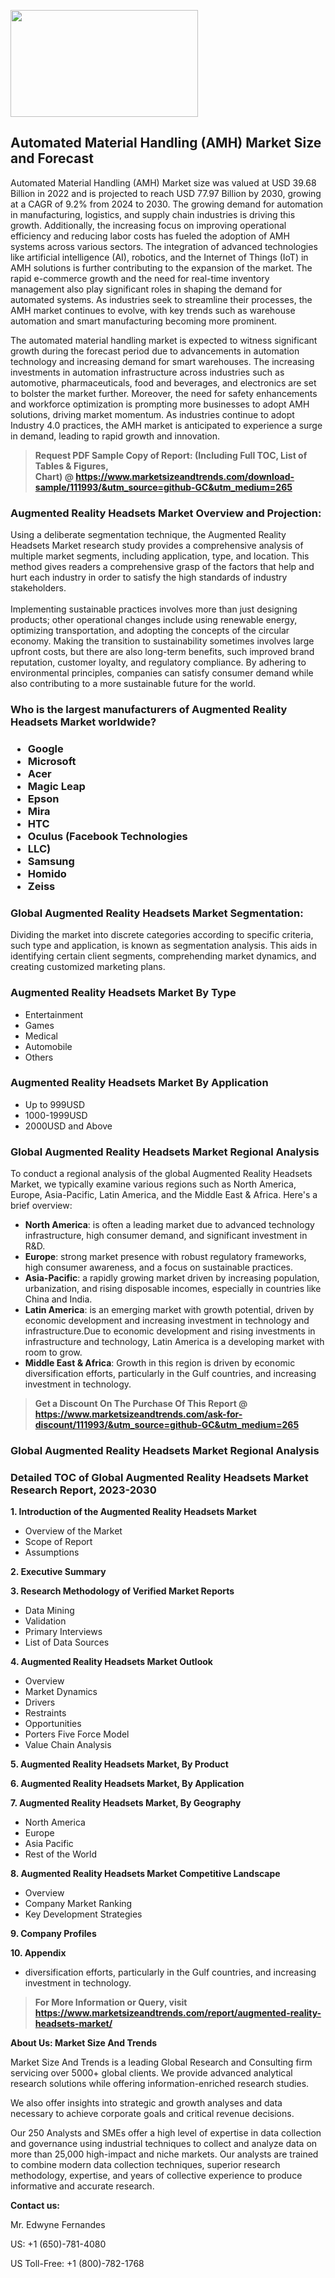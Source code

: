 <p><img class="alignnone size-medium wp-image-20088" src="https://ffe5etoiles.com/wp-content/uploads/2024/12/MST1-300x171.png" alt="" width="300" height="171" /></p><h2>Automated Material Handling (AMH) Market Size and Forecast</h2><p>Automated Material Handling (AMH) Market size was valued at USD 39.68 Billion in 2022 and is projected to reach USD 77.97 Billion by 2030, growing at a CAGR of 9.2% from 2024 to 2030. The growing demand for automation in manufacturing, logistics, and supply chain industries is driving this growth. Additionally, the increasing focus on improving operational efficiency and reducing labor costs has fueled the adoption of AMH systems across various sectors. The integration of advanced technologies like artificial intelligence (AI), robotics, and the Internet of Things (IoT) in AMH solutions is further contributing to the expansion of the market. The rapid e-commerce growth and the need for real-time inventory management also play significant roles in shaping the demand for automated systems. As industries seek to streamline their processes, the AMH market continues to evolve, with key trends such as warehouse automation and smart manufacturing becoming more prominent.</p><p>The automated material handling market is expected to witness significant growth during the forecast period due to advancements in automation technology and increasing demand for smart warehouses. The increasing investments in automation infrastructure across industries such as automotive, pharmaceuticals, food and beverages, and electronics are set to bolster the market further. Moreover, the need for safety enhancements and workforce optimization is prompting more businesses to adopt AMH solutions, driving market momentum. As industries continue to adopt Industry 4.0 practices, the AMH market is anticipated to experience a surge in demand, leading to rapid growth and innovation.</p></p><blockquote id="" class=""><strong>Request PDF Sample Copy of Report: (Including Full TOC, List of Tables &amp; Figures, Chart)&nbsp;@&nbsp;<strong><a href="https://www.marketsizeandtrends.com/download-sample/111993/&utm_source=github-GC&utm_medium=265" target="_blank">https://www.marketsizeandtrends.com/download-sample/111993/&utm_source=github-GC&utm_medium=265</a></strong></strong></blockquote><h3 id="" class="">Augmented Reality Headsets Market&nbsp;Overview and Projection:</h3><p id="" class="">Using a deliberate segmentation technique, the Augmented Reality Headsets Market research study provides a comprehensive analysis of multiple market segments, including application, type, and location. This method gives readers a comprehensive grasp of the factors that help and hurt each industry in order to satisfy the high standards of industry stakeholders. <br /> <br />Implementing sustainable practices involves more than just designing products; other operational changes include using renewable energy, optimizing transportation, and adopting the concepts of the circular economy. Making the transition to sustainability sometimes involves large upfront costs, but there are also long-term benefits, such improved brand reputation, customer loyalty, and regulatory compliance. By adhering to environmental principles, companies can satisfy consumer demand while also contributing to a more sustainable future for the world.</p><h3 id="" class="">Who is the largest manufacturers of&nbsp;Augmented Reality Headsets Market worldwide?</h3><h3 class=""><p><ul><li>Google </li><li> Microsoft </li><li> Acer </li><li> Magic Leap </li><li> Epson </li><li> Mira </li><li> HTC </li><li> Oculus (Facebook Technologies </li><li> LLC) </li><li> Samsung </li><li> Homido </li><li> Zeiss</li></ul></p></h3><h3 id="" class="">Global&nbsp;Augmented Reality Headsets Market Segmentation:</h3><p id="" class="">Dividing the market into discrete categories according to specific criteria, such type and application, is known as segmentation analysis. This aids in identifying certain client segments, comprehending market dynamics, and creating customized marketing plans.</p><h3 id="" class="">Augmented Reality Headsets Market&nbsp;By Type</h3><p><p><ul><li>Entertainment </li><li> Games </li><li> Medical </li><li> Automobile </li><li> Others</p></li></ul></p></p><h3 id="" class="">Augmented Reality Headsets Market&nbsp;By Application</h3><p class=""><p><ul><li>Up to 999USD </li><li> 1000-1999USD </li><li> 2000USD and Above</li></ul></p></p><h3 id="" class="">Global Augmented Reality Headsets Market Regional Analysis</h3><p id="" class="">To conduct a regional analysis of the global Augmented Reality Headsets Market, we typically examine various regions such as North America, Europe, Asia-Pacific, Latin America, and the Middle East &amp; Africa. Here's a brief overview:</p><ul><li><strong>North America</strong>: is often a leading market due to advanced technology infrastructure, high consumer demand, and significant investment in R&amp;D.</li><li><strong>Europe</strong>: strong market presence with robust regulatory frameworks, high consumer awareness, and a focus on sustainable practices.</li><li><strong>Asia-Pacific</strong>: a rapidly growing market driven by increasing population, urbanization, and rising disposable incomes, especially in countries like China and India.</li><li><strong>Latin America</strong>: is an emerging market with growth potential, driven by economic development and increasing investment in technology and infrastructure.Due to economic development and rising investments in infrastructure and technology, Latin America is a developing market with room to grow.</li><li><strong>Middle East &amp; Africa</strong>: Growth in this region is driven by economic diversification efforts, particularly in the Gulf countries, and increasing investment in technology.</li></ul><blockquote id="" class=""><strong>Get a Discount On The Purchase Of This Report @ <strong><a href="https://www.marketsizeandtrends.com/ask-for-discount/111993/&utm_source=github-GC&utm_medium=265" target="_blank">https://www.marketsizeandtrends.com/ask-for-discount/111993/&utm_source=github-GC&utm_medium=265</a></strong></strong></blockquote><h3 id="" class="">Global Augmented Reality Headsets Market Regional Analysis</h3><h3 id="" class="">Detailed TOC of Global Augmented Reality Headsets Market Research Report, 2023-2030</h3><p id="" class=""><strong>1. Introduction of the Augmented Reality Headsets Market</strong></p><ul><li>Overview of the Market</li><li>Scope of Report</li><li>Assumptions</li></ul><p id="" class=""><strong>2. Executive Summary</strong></p><p id="" class=""><strong>3. Research Methodology of Verified Market Reports</strong></p><ul><li>Data Mining</li><li>Validation</li><li>Primary Interviews</li><li>List of Data Sources</li></ul><p id="" class=""><strong>4. Augmented Reality Headsets Market Outlook</strong></p><ul><li>Overview</li><li>Market Dynamics</li><li>Drivers</li><li>Restraints</li><li>Opportunities</li><li>Porters Five Force Model</li><li>Value Chain Analysis</li></ul><p id="" class=""><strong>5. Augmented Reality Headsets Market, By Product</strong></p><p id="" class=""><strong>6. Augmented Reality Headsets Market, By Application</strong></p><p id="" class=""><strong>7. Augmented Reality Headsets Market, By Geography</strong></p><ul><li>North America</li><li>Europe</li><li>Asia Pacific</li><li>Rest of the World</li></ul><p id="" class=""><strong>8. Augmented Reality Headsets Market Competitive Landscape</strong></p><ul><li>Overview</li><li>Company Market Ranking</li><li>Key Development Strategies</li></ul><p id="" class=""><strong>9. Company Profiles</strong></p><p id="" class=""><strong>10. Appendix</strong></p><ul><li>diversification efforts, particularly in the Gulf countries, and increasing investment in technology.</li></ul><blockquote id="" class=""><strong>For More Information or Query, visit <strong><strong><a href="https://www.marketsizeandtrends.com/report/augmented-reality-headsets-market/" target="_blank">https://www.marketsizeandtrends.com/report/augmented-reality-headsets-market/</a></strong></strong></strong></blockquote><p id="" class=""><strong>About Us: Market Size And Trends</strong></p><p id="" class="">Market Size And Trends is a leading Global Research and Consulting firm servicing over 5000+ global clients. We provide advanced analytical research solutions while offering information-enriched research studies.</p><p id="" class="">We also offer insights into strategic and growth analyses and data necessary to achieve corporate goals and critical revenue decisions.</p><p id="" class="">Our 250 Analysts and SMEs offer a high level of expertise in data collection and governance using industrial techniques to collect and analyze data on more than 25,000 high-impact and niche markets. Our analysts are trained to combine modern data collection techniques, superior research methodology, expertise, and years of collective experience to produce informative and accurate research.</p><p id="" class=""><strong>Contact us:</strong></p><p id="" class="">Mr. Edwyne Fernandes</p><p id="" class="">US: +1 (650)-781-4080</p><p id="" class="">US Toll-Free: +1 (800)-782-1768</p>

